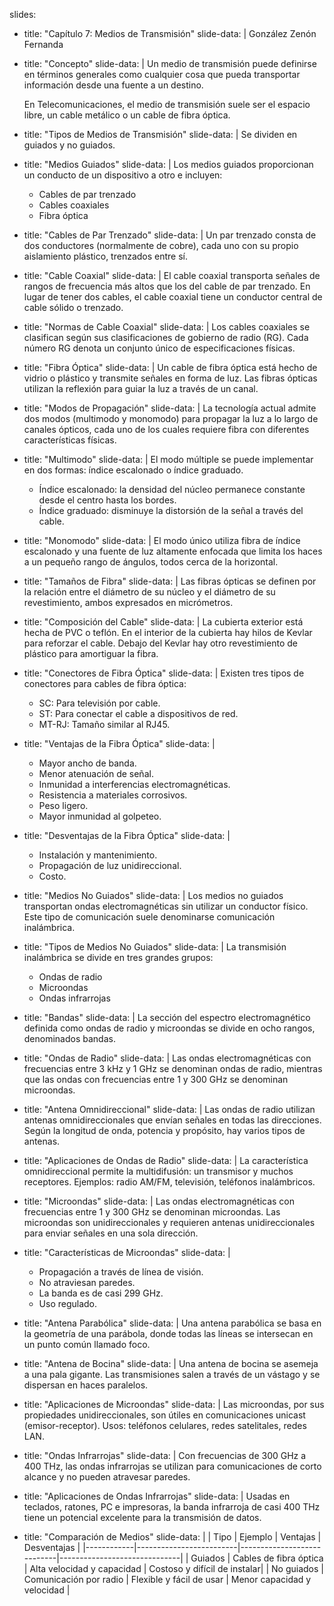 slides:
  - title: "Capítulo 7: Medios de Transmisión"
    slide-data: |
      González Zenón Fernanda

  - title: "Concepto"
    slide-data: |
      Un medio de transmisión puede definirse en términos generales como cualquier cosa que pueda transportar información desde una fuente a un destino.
      
      En Telecomunicaciones, el medio de transmisión suele ser el espacio libre, un cable metálico o un cable de fibra óptica.

  - title: "Tipos de Medios de Transmisión"
    slide-data: |
      Se dividen en guiados y no guiados.

  - title: "Medios Guiados"
    slide-data: |
      Los medios guiados proporcionan un conducto de un dispositivo a otro e incluyen:
      - Cables de par trenzado
      - Cables coaxiales
      - Fibra óptica

  - title: "Cables de Par Trenzado"
    slide-data: |
      Un par trenzado consta de dos conductores (normalmente de cobre), cada uno con su propio aislamiento plástico, trenzados entre sí.

  - title: "Cable Coaxial"
    slide-data: |
      El cable coaxial transporta señales de rangos de frecuencia más altos que los del cable de par trenzado.
      En lugar de tener dos cables, el cable coaxial tiene un conductor central de cable sólido o trenzado.

  - title: "Normas de Cable Coaxial"
    slide-data: |
      Los cables coaxiales se clasifican según sus clasificaciones de gobierno de radio (RG). Cada número RG denota un conjunto único de especificaciones físicas.

  - title: "Fibra Óptica"
    slide-data: |
      Un cable de fibra óptica está hecho de vidrio o plástico y transmite señales en forma de luz.
      Las fibras ópticas utilizan la reflexión para guiar la luz a través de un canal.

  - title: "Modos de Propagación"
    slide-data: |
      La tecnología actual admite dos modos (multimodo y monomodo) para propagar la luz a lo largo de canales ópticos, cada uno de los cuales requiere fibra con diferentes características físicas.

  - title: "Multimodo"
    slide-data: |
      El modo múltiple se puede implementar en dos formas: índice escalonado o índice graduado.
      - Índice escalonado: la densidad del núcleo permanece constante desde el centro hasta los bordes.
      - Índice graduado: disminuye la distorsión de la señal a través del cable.

  - title: "Monomodo"
    slide-data: |
      El modo único utiliza fibra de índice escalonado y una fuente de luz altamente enfocada que limita los haces a un pequeño rango de ángulos, todos cerca de la horizontal.

  - title: "Tamaños de Fibra"
    slide-data: |
      Las fibras ópticas se definen por la relación entre el diámetro de su núcleo y el diámetro de su revestimiento, ambos expresados en micrómetros.

  - title: "Composición del Cable"
    slide-data: |
      La cubierta exterior está hecha de PVC o teflón. En el interior de la cubierta hay hilos de Kevlar para reforzar el cable. Debajo del Kevlar hay otro revestimiento de plástico para amortiguar la fibra.

  - title: "Conectores de Fibra Óptica"
    slide-data: |
      Existen tres tipos de conectores para cables de fibra óptica:
      - SC: Para televisión por cable.
      - ST: Para conectar el cable a dispositivos de red.
      - MT-RJ: Tamaño similar al RJ45.

  - title: "Ventajas de la Fibra Óptica"
    slide-data: |
      - Mayor ancho de banda.
      - Menor atenuación de señal.
      - Inmunidad a interferencias electromagnéticas.
      - Resistencia a materiales corrosivos.
      - Peso ligero.
      - Mayor inmunidad al golpeteo.

  - title: "Desventajas de la Fibra Óptica"
    slide-data: |
      - Instalación y mantenimiento.
      - Propagación de luz unidireccional.
      - Costo.

  - title: "Medios No Guiados"
    slide-data: |
      Los medios no guiados transportan ondas electromagnéticas sin utilizar un conductor físico. Este tipo de comunicación suele denominarse comunicación inalámbrica.

  - title: "Tipos de Medios No Guiados"
    slide-data: |
      La transmisión inalámbrica se divide en tres grandes grupos:
      - Ondas de radio
      - Microondas
      - Ondas infrarrojas

  - title: "Bandas"
    slide-data: |
      La sección del espectro electromagnético definida como ondas de radio y microondas se divide en ocho rangos, denominados bandas.

  - title: "Ondas de Radio"
    slide-data: |
      Las ondas electromagnéticas con frecuencias entre 3 kHz y 1 GHz se denominan ondas de radio, mientras que las ondas con frecuencias entre 1 y 300 GHz se denominan microondas.

  - title: "Antena Omnidireccional"
    slide-data: |
      Las ondas de radio utilizan antenas omnidireccionales que envían señales en todas las direcciones. Según la longitud de onda, potencia y propósito, hay varios tipos de antenas.

  - title: "Aplicaciones de Ondas de Radio"
    slide-data: |
      La característica omnidireccional permite la multidifusión: un transmisor y muchos receptores. Ejemplos: radio AM/FM, televisión, teléfonos inalámbricos.

  - title: "Microondas"
    slide-data: |
      Las ondas electromagnéticas con frecuencias entre 1 y 300 GHz se denominan microondas. Las microondas son unidireccionales y requieren antenas unidireccionales para enviar señales en una sola dirección.

  - title: "Características de Microondas"
    slide-data: |
      - Propagación a través de línea de visión.
      - No atraviesan paredes.
      - La banda es de casi 299 GHz.
      - Uso regulado.

  - title: "Antena Parabólica"
    slide-data: |
      Una antena parabólica se basa en la geometría de una parábola, donde todas las líneas se intersecan en un punto común llamado foco.

  - title: "Antena de Bocina"
    slide-data: |
      Una antena de bocina se asemeja a una pala gigante. Las transmisiones salen a través de un vástago y se dispersan en haces paralelos.

  - title: "Aplicaciones de Microondas"
    slide-data: |
      Las microondas, por sus propiedades unidireccionales, son útiles en comunicaciones unicast (emisor-receptor). Usos: teléfonos celulares, redes satelitales, redes LAN.

  - title: "Ondas Infrarrojas"
    slide-data: |
      Con frecuencias de 300 GHz a 400 THz, las ondas infrarrojas se utilizan para comunicaciones de corto alcance y no pueden atravesar paredes.

  - title: "Aplicaciones de Ondas Infrarrojas"
    slide-data: |
      Usadas en teclados, ratones, PC e impresoras, la banda infrarroja de casi 400 THz tiene un potencial excelente para la transmisión de datos.

  - title: "Comparación de Medios"
    slide-data: |
      | Tipo       | Ejemplo                 | Ventajas                   | Desventajas                  |
      |------------|-------------------------|----------------------------|------------------------------|
      | Guiados    | Cables de fibra óptica  | Alta velocidad y capacidad | Costoso y difícil de instalar|
      | No guiados | Comunicación por radio  | Flexible y fácil de usar   | Menor capacidad y velocidad   |
